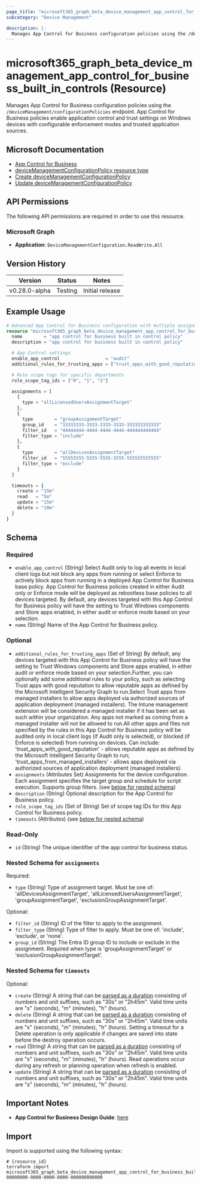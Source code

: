 ```yaml
---
page_title: "microsoft365_graph_beta_device_management_app_control_for_business_built_in_controls Resource - terraform-provider-microsoft365"
subcategory: "Device Management"

description: |-
  Manages App Control for Business configuration policies using the /deviceManagement/configurationPolicies endpoint. App Control for Business policies enable application control and trust settings on Windows devices with configurable enforcement modes and trusted application sources.
---
```


# microsoft365_graph_beta_device_management_app_control_for_business_built_in_controls (Resource)

Manages App Control for Business configuration policies using the `/deviceManagement/configurationPolicies` endpoint. App Control for Business policies enable application control and trust settings on Windows devices with configurable enforcement modes and trusted application sources.

## Microsoft Documentation

- [App Control for Business](https://learn.microsoft.com/en-us/windows/security/application-security/application-control/app-control-for-business/appcontrol-and-applocker-overview)
- [deviceManagementConfigurationPolicy resource type](https://learn.microsoft.com/en-us/graph/api/resources/intune-deviceconfigv2-devicemanagementconfigurationpolicy?view=graph-rest-beta)
- [Create deviceManagementConfigurationPolicy](https://learn.microsoft.com/en-us/graph/api/intune-deviceconfigv2-devicemanagementconfigurationpolicy-create?view=graph-rest-beta)
- [Update deviceManagementConfigurationPolicy](https://learn.microsoft.com/en-us/graph/api/intune-deviceconfigv2-devicemanagementconfigurationpolicy-update?view=graph-rest-beta)

## API Permissions

The following API permissions are required in order to use this resource.

### Microsoft Graph

- **Application**: `DeviceManagementConfiguration.ReadWrite.All`

## Version History

| Version | Status | Notes |
|---------|--------|-------|
| v0.28.0-alpha | Testing | Initial release |

## Example Usage

```terraform
# Advanced App Control for Business configuration with multiple assignments and filters
resource "microsoft365_graph_beta_device_management_app_control_for_business_built_in_controls" "advanced" {
  name        = "app control for business built in control policy"
  description = "app control for business built in control policy"

  # App Control settings
  enable_app_control                 = "audit"                                                                   # audit = logs but allows, enforce = blocks untrusted apps
  additional_rules_for_trusting_apps = ["trust_apps_with_good_reputation", "trust_apps_from_managed_installers"] # Both Microsoft Store and managed installer apps

  # Role scope tags for specific departments
  role_scope_tag_ids = ["0", "1", "2"]

  assignments = [
    {
      type = "allLicensedUsersAssignmentTarget"
    },
    {
      type        = "groupAssignmentTarget"
      group_id    = "33333333-3333-3333-3333-333333333333"
      filter_id   = "44444444-4444-4444-4444-444444444444"
      filter_type = "include"
    },
    {
      type        = "allDevicesAssignmentTarget"
      filter_id   = "55555555-5555-5555-5555-555555555555"
      filter_type = "exclude"
    }
  ]

  timeouts = {
    create = "15m"
    read   = "5m"
    update = "15m"
    delete = "10m"
  }
}
```

<!-- schema generated by tfplugindocs -->
## Schema

### Required

- `enable_app_control` (String) Select Audit only to log all events in local client logs but not block any apps from running or select Enforce to actively block apps from running in a deployed App Control for Business base policy. App Control for Business policies created in either Audit only or Enforce mode will be deployed as rebootless base policies to all devices targeted. By default, any devices targeted with this App Control for Business policy will have the setting to Trust Windows components and Store apps enabled, in either audit or enforce mode based on your selection.
- `name` (String) Name of the App Control for Business policy.

### Optional

- `additional_rules_for_trusting_apps` (Set of String) By default, any devices targeted with this App Control for Business policy will have the setting to Trust Windows components and Store apps enabled, in either audit or enforce mode based on your selection.Further, you can optionally add some additional rules to your policy, such as selecting Trust apps with good reputation to allow reputable apps as defined by the Microsoft Intelligent Security Graph to run.Select Trust apps from managed installers to allow apps deployed via authorized sources of application deployment (managed installers). The Intune management extension will be considered a managed installer if it has been set as such within your organization. Any apps not marked as coming from a managed installer will not be allowed to run.All other apps and files not specified by the rules in this App Control for Business policy will be audited only in local client logs (if Audit only is selected), or blocked (if Enforce is selected) from running on devices. Can include: 'trust_apps_with_good_reputation' - allows reputable apps as defined by the Microsoft Intelligent Security Graph to run; 'trust_apps_from_managed_installers' - allows apps deployed via authorized sources of application deployment (managed installers).
- `assignments` (Attributes Set) Assignments for the device configuration. Each assignment specifies the target group and schedule for script execution. Supports group filters. (see [below for nested schema](#nestedatt--assignments))
- `description` (String) Optional description for the App Control for Business policy.
- `role_scope_tag_ids` (Set of String) Set of scope tag IDs for this App Control for Business policy.
- `timeouts` (Attributes) (see [below for nested schema](#nestedatt--timeouts))

### Read-Only

- `id` (String) The unique identifier of the app control for business status.

<a id="nestedatt--assignments"></a>
### Nested Schema for `assignments`

Required:

- `type` (String) Type of assignment target. Must be one of: 'allDevicesAssignmentTarget', 'allLicensedUsersAssignmentTarget', 'groupAssignmentTarget', 'exclusionGroupAssignmentTarget'.

Optional:

- `filter_id` (String) ID of the filter to apply to the assignment.
- `filter_type` (String) Type of filter to apply. Must be one of: 'include', 'exclude', or 'none'.
- `group_id` (String) The Entra ID group ID to include or exclude in the assignment. Required when type is 'groupAssignmentTarget' or 'exclusionGroupAssignmentTarget'.


<a id="nestedatt--timeouts"></a>
### Nested Schema for `timeouts`

Optional:

- `create` (String) A string that can be [parsed as a duration](https://pkg.go.dev/time#ParseDuration) consisting of numbers and unit suffixes, such as "30s" or "2h45m". Valid time units are "s" (seconds), "m" (minutes), "h" (hours).
- `delete` (String) A string that can be [parsed as a duration](https://pkg.go.dev/time#ParseDuration) consisting of numbers and unit suffixes, such as "30s" or "2h45m". Valid time units are "s" (seconds), "m" (minutes), "h" (hours). Setting a timeout for a Delete operation is only applicable if changes are saved into state before the destroy operation occurs.
- `read` (String) A string that can be [parsed as a duration](https://pkg.go.dev/time#ParseDuration) consisting of numbers and unit suffixes, such as "30s" or "2h45m". Valid time units are "s" (seconds), "m" (minutes), "h" (hours). Read operations occur during any refresh or planning operation when refresh is enabled.
- `update` (String) A string that can be [parsed as a duration](https://pkg.go.dev/time#ParseDuration) consisting of numbers and unit suffixes, such as "30s" or "2h45m". Valid time units are "s" (seconds), "m" (minutes), "h" (hours).

## Important Notes

- **App Control for Business Design Guide**: [here](https://learn.microsoft.com/en-us/windows/security/application-security/application-control/app-control-for-business/design/appcontrol-design-guide)

## Import

Import is supported using the following syntax:

```shell
# {resource_id}
terraform import microsoft365_graph_beta_device_management_app_control_for_business_built_in_controls.example 00000000-0000-0000-0000-000000000000
```
